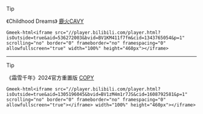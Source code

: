 > [!TIP]
> 《Childhood Dreams》
[鹿火CAVY](https://space.bilibili.com/1839002753)

`Gmeek-html<iframe src="//player.bilibili.com/player.html?isOutside=true&aid=536272003&bvid=BV1KM411f7fm&cid=1343765054&p=1" scrolling="no" border="0" frameborder="no" framespacing="0" allowfullscreen="true" width="100%" height="460px"></iframe>`

---

> [!TIP]
> 《霜雪千年》2024官方重置版
[COPY](https://space.bilibili.com/396194)

`Gmeek-html<iframe src="//player.bilibili.com/player.html?isOutside=true&aid=1305196045&bvid=BV1zM4m1r7JS&cid=1608792581&p=1" scrolling="no" border="0" frameborder="no" framespacing="0" allowfullscreen="true"></iframe> width="100%" height="460px"></iframe>`
